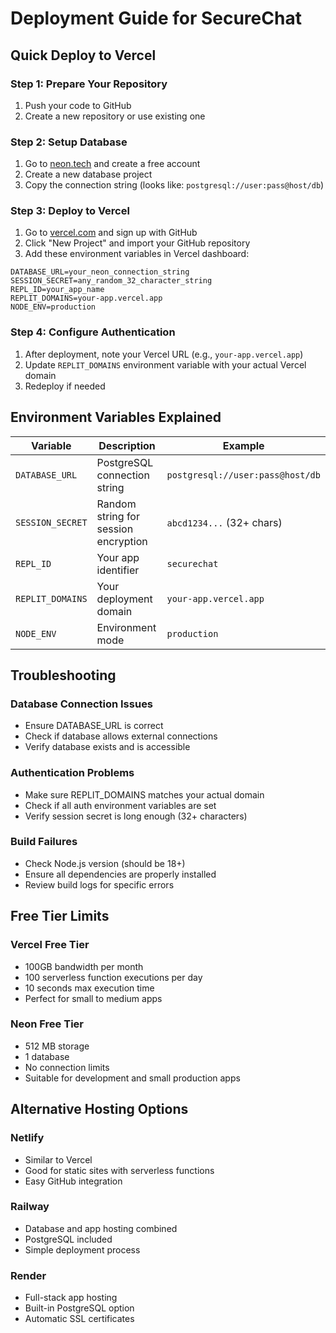 # Deployment Guide for SecureChat

## Quick Deploy to Vercel

### Step 1: Prepare Your Repository
1. Push your code to GitHub
2. Create a new repository or use existing one

### Step 2: Setup Database
1. Go to [neon.tech](https://neon.tech) and create a free account
2. Create a new database project
3. Copy the connection string (looks like: `postgresql://user:pass@host/db`)

### Step 3: Deploy to Vercel
1. Go to [vercel.com](https://vercel.com) and sign up with GitHub
2. Click "New Project" and import your GitHub repository
3. Add these environment variables in Vercel dashboard:

```
DATABASE_URL=your_neon_connection_string
SESSION_SECRET=any_random_32_character_string
REPL_ID=your_app_name
REPLIT_DOMAINS=your-app.vercel.app
NODE_ENV=production
```

### Step 4: Configure Authentication
1. After deployment, note your Vercel URL (e.g., `your-app.vercel.app`)
2. Update `REPLIT_DOMAINS` environment variable with your actual Vercel domain
3. Redeploy if needed

## Environment Variables Explained

| Variable | Description | Example |
|----------|-------------|---------|
| `DATABASE_URL` | PostgreSQL connection string | `postgresql://user:pass@host/db` |
| `SESSION_SECRET` | Random string for session encryption | `abcd1234...` (32+ chars) |
| `REPL_ID` | Your app identifier | `securechat` |
| `REPLIT_DOMAINS` | Your deployment domain | `your-app.vercel.app` |
| `NODE_ENV` | Environment mode | `production` |

## Troubleshooting

### Database Connection Issues
- Ensure DATABASE_URL is correct
- Check if database allows external connections
- Verify database exists and is accessible

### Authentication Problems
- Make sure REPLIT_DOMAINS matches your actual domain
- Check if all auth environment variables are set
- Verify session secret is long enough (32+ characters)

### Build Failures
- Check Node.js version (should be 18+)
- Ensure all dependencies are properly installed
- Review build logs for specific errors

## Free Tier Limits

### Vercel Free Tier
- 100GB bandwidth per month
- 100 serverless function executions per day
- 10 seconds max execution time
- Perfect for small to medium apps

### Neon Free Tier
- 512 MB storage
- 1 database
- No connection limits
- Suitable for development and small production apps

## Alternative Hosting Options

### Netlify
- Similar to Vercel
- Good for static sites with serverless functions
- Easy GitHub integration

### Railway
- Database and app hosting combined
- PostgreSQL included
- Simple deployment process

### Render
- Full-stack app hosting
- Built-in PostgreSQL option
- Automatic SSL certificates